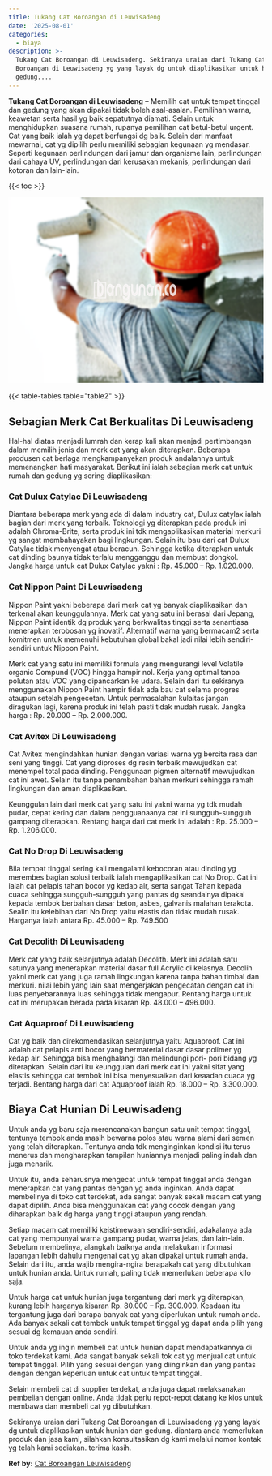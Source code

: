 ```yaml
---
title: Tukang Cat Boroangan di Leuwisadeng
date: '2025-08-01'
categories:
  - biaya
description: >-
  Tukang Cat Boroangan di Leuwisadeng. Sekiranya uraian dari Tukang Cat
  Boroangan di Leuwisadeng yg yang layak dg untuk diaplikasikan untuk hunian dan
  gedung....
---
```


**Tukang Cat Boroangan di Leuwisadeng** – Memilih cat untuk tempat tinggal dan gedung yang akan dipakai tidak boleh asal-asalan. Pemilihan warna, keawetan serta hasil yg baik sepatutnya diamati. Selain untuk menghidupkan suasana rumah, rupanya pemilihan cat betul-betul urgent. Cat yang baik ialah yg dapat berfungsi dg baik. Selain dari manfaat mewarnai, cat yg dipilih perlu memiliki sebagian kegunaan yg mendasar. Seperti kegunaan perlindungan dari jamur dan organisme lain, perlindungan dari cahaya UV, perlindungan dari kerusakan mekanis, perlindungan dari kotoran dan lain-lain.

{{< toc >}}

![Tukang Cat Boroangan di Leuwisadeng](/images/jasa-cat-murah23.png)

{{< table-tables table="table2" >}}

## Sebagian Merk Cat Berkualitas Di Leuwisadeng

Hal-hal diatas menjadi lumrah dan kerap kali akan menjadi pertimbangan dalam memilih jenis dan merk cat yang akan diterapkan. Beberapa produsen cat berlaga mengkampanyekan produk andalannya untuk memenangkan hati masyarakat. Berikut ini ialah sebagian merk cat untuk rumah dan gedung yg sering diaplikasikan:

### Cat Dulux Catylac Di Leuwisadeng

Diantara beberapa merk yang ada di dalam industry cat, Dulux catylax ialah bagian dari merk yang terbaik. Teknologi yg diterapkan pada produk ini adalah Chroma-Brite, serta produk ini tdk mengaplikasikan material merkuri yg sangat membahayakan bagi lingkungan. Selain itu bau dari cat Dulux Catylac tidak menyengat atau beracun. Sehingga ketika diterapkan untuk cat dinding baunya tidak terlalu mengganggu dan membuat dongkol. Jangka harga untuk cat Dulux Catylac yakni : Rp. 45.000 – Rp. 1.020.000.

### Cat Nippon Paint Di Leuwisadeng

Nippon Paint yakni beberapa dari merk cat yg banyak diaplikasikan dan terkenal akan keunggulannya. Merk cat yang satu ini berasal dari Jepang, Nippon Paint identik dg produk yang berkwalitas tinggi serta senantiasa menerapkan terobosan yg inovatif. Alternatif warna yang bermacam2 serta komitmen untuk memenuhi kebutuhan global bakal jadi nilai lebih sendiri-sendiri untuk Nippon Paint.

Merk cat yang satu ini memiliki formula yang mengurangi level Volatile organic Compund (VOC) hingga hampir nol. Kerja yang optimal tanpa polutan atau VOC yang dipancarkan ke udara. Selain dari itu sekiranya menggunakan Nippon Paint hampir tidak ada bau cat selama progres ataupun setelah pengecetan. Untuk permasalahan kulaitas jangan diragukan lagi, karena produk ini telah pasti tidak mudah rusak. Jangka harga : Rp. 20.000 – Rp. 2.000.000.

### Cat Avitex Di Leuwisadeng

Cat Avitex mengindahkan hunian dengan variasi warna yg bercita rasa dan seni yang tinggi. Cat yang diproses dg resin terbaik mewujudkan cat menempel total pada dinding. Penggunaan pigmen alternatif mewujudkan cat ini awet. Selain itu tanpa penambahan bahan merkuri sehingga ramah lingkungan dan aman diaplikasikan.

Keunggulan lain dari merk cat yang satu ini yakni warna yg tdk mudah pudar, cepat kering dan dalam pengguanaanya cat ini sungguh-sungguh gampang diterapkan. Rentang harga dari cat merk ini adalah : Rp. 25.000 – Rp. 1.206.000.

### Cat No Drop Di Leuwisadeng

Bila tempat tinggal sering kali mengalami kebocoran atau dinding yg merembes bagian solusi terbaik ialah mengaplikasikan cat No Drop. Cat ini ialah cat pelapis tahan bocor yg kedap air, serta sangat Tahan kepada cuaca sehingga sungguh-sungguh yang pantas dg seandainya dipakai kepada tembok berbahan dasar beton, asbes, galvanis malahan terakota. Sealin itu kelebihan dari No Drop yaitu elastis dan tidak mudah rusak. Harganya ialah antara Rp. 45.000 – Rp. 749.500

### Cat Decolith Di Leuwisadeng

Merk cat yang baik selanjutnya adalah Decolith. Merk ini adalah satu satunya yang menerapkan material dasar full Acrylic di kelasnya. Decolih yakni merk cat yang juga ramah lingkungan karena tanpa bahan timbal dan merkuri. nilai lebih yang lain saat mengerjakan pengecatan dengan cat ini luas penyebarannya luas sehingga tidak mengapur. Rentang harga untuk cat ini merupakan berada pada kisaran Rp. 48.000 – 496.000.

### Cat Aquaproof Di Leuwisadeng

Cat yg baik dan direkomendasikan selanjutnya yaitu Aquaproof. Cat ini adalah cat pelapis anti bocor yang bermaterial dasar dasar polimer yg kedap air. Sehingga bisa menghalangi dan melindungi pori- pori bidang yg diterapkan. Selain dari itu keunggulan dari merk cat ini yakni sifat yang elastis sehingga cat tembok ini bisa menyesuaikan dari keaadan cuaca yg terjadi. Bentang harga dari cat Aquaproof ialah Rp. 18.000 – Rp. 3.300.000.

## Biaya Cat Hunian Di Leuwisadeng

Untuk anda yg baru saja merencanakan bangun satu unit tempat tinggal, tentunya tembok anda masih bewarna polos atau warna alami dari semen yang telah diterapkan. Tentunya anda tdk menginginkan kondisi itu terus menerus dan mengharapkan tampilan huniannya menjadi paling indah dan juga menarik.

Untuk itu, anda seharusnya mengecat untuk tempat tinggal anda dengan menerapkan cat yang pantas dengan yg anda inginkan. Anda dapat membelinya di toko cat terdekat, ada sangat banyak sekali macam cat yang dapat dipilih. Anda bisa menggunakan cat yang cocok dengan yang diharapkan baik dg harga yang tinggi ataupun yang rendah.

Setiap macam cat memiliki keistimewaan sendiri-sendiri, adakalanya ada cat yang mempunyai warna gampang pudar, warna jelas, dan lain-lain. Sebelum membelinya, alangkah baiknya anda melakukan informasi lapangan lebih dahulu mengenai cat yg akan dipakai untuk rumah anda. Selain dari itu, anda wajib mengira-ngira berapakah cat yang dibutuhkan untuk hunian anda. Untuk rumah, paling tidak memerlukan beberapa kilo saja.

Untuk harga cat untuk hunian juga tergantung dari merk yg diterapkan, kurang lebih harganya kisaran Rp. 80.000 – Rp. 300.000. Keadaan itu tergantung juga dari barapa banyak cat yang diperlukan untuk rumah anda. Ada banyak sekali cat tembok untuk tempat tinggal yg dapat anda pilih yang sesuai dg kemauan anda sendiri.

Untuk anda yg ingin membeli cat untuk hunian dapat mendapatkannya di toko terdekat kami. Ada sangat banyak sekali tok cat yg menjual cat untuk tempat tinggal. Pilih yang sesuai dengan yang diinginkan dan yang pantas dengan dengan keperluan untuk cat untuk tempat tinggal.

Selain membeli cat di supplier terdekat, anda juga dapat melaksanakan pembelian dengan online. Anda tidak perlu repot-repot datang ke kios untuk membawa dan membeli cat yg dibutuhkan.

Sekiranya uraian dari Tukang Cat Boroangan di Leuwisadeng yg yang layak dg untuk diaplikasikan untuk hunian dan gedung. diantara anda memerlukan produk dan jasa kami, silahkan konsultasikan dg kami melalui nomor kontak yg telah kami sediakan. terima kasih.

**Ref by:** [Cat Boroangan Leuwisadeng](https://id.wikipedia.org/wiki/Cat)

